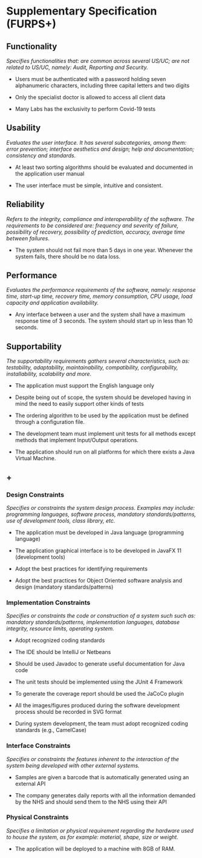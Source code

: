 # Supplementary Specification (FURPS+)

## Functionality

_Specifies functionalities that:_
_are common across several US/UC;_
_are not related to US/UC, namely: Audit, Reporting and Security._

- Users must be authenticated with a password holding seven alphanumeric characters, 
 including three capital letters and two digits

- Only the specialist doctor is allowed to access all client data

- Many Labs has the exclusivity to perform Covid-19 tests


## Usability

_Evaluates the user interface. It has several subcategories,
among them: error prevention; interface aesthetics and design; help and
documentation; consistency and standards._

- At least two sorting algorithms should be evaluated and 
 documented in the application user manual
 
 - The user interface must be simple, intuitive and consistent.


## Reliability
_Refers to the integrity, compliance and interoperability of the software. The requirements to be considered are: frequency and severity of failure, possibility of recovery, possibility of prediction, accuracy, average time between failures._
- The system should not fail more than 5 days in one year. Whenever the system fails, there should be no data loss.

## Performance
_Evaluates the performance requirements of the software, namely: response time, start-up time, recovery time, memory consumption, CPU usage, load capacity and application availability._
- Any interface between a user and the system shall have a maximum response time of 3 seconds. The system should start up in less than 10 seconds.

## Supportability 
_The supportability requirements gathers several characteristics, such as:
testability, adaptability, maintainability, compatibility,
configurability, installability, scalability and more._

- The application must support the English language only

- Despite being out of scope, the system should be developed having in mind the need to easily support other kinds of tests

- The ordering algorithm to be used by the application must be defined through a configuration file.

- The development team must implement unit tests for all methods except methods that implement Input/Output operations.

- The application should run on all platforms for which there exists a Java Virtual Machine.

## +
### Design Constraints

_Specifies or constraints the system design process. Examples may include: programming languages, software process, mandatory standards/patterns, use of development tools, class library, etc._

- The application must be developed in Java language (programming language)

- The application graphical interface is to be developed in JavaFX 11 (development tools)

- Adopt the best practices for identifying requirements

- Adopt the best practices for Object Oriented software analysis and design (mandatory standards/patterns)


### Implementation Constraints

_Specifies or constraints the code or construction of a system such
such as: mandatory standards/patterns, implementation languages,
database integrity, resource limits, operating system._

- Adopt recognized coding standards

- The IDE should be IntelliJ or Netbeans

- Should be used Javadoc to generate useful documentation for Java code

- The unit tests should be implemented using the JUnit 4 Framework

- To generate the coverage report should be used the JaCoCo plugin

- All the images/figures produced during the software development process should be recorded in SVG format

- During system development, the team must adopt recognized coding standards (e.g., CamelCase)


### Interface Constraints
_Specifies or constraints the features inherent to the interaction of the
system being developed with other external systems._

- Samples are given a barcode that is automatically generated using an external API

- The company generates daily  reports with all the information demanded by the NHS and should send them to the NHS using their API

### Physical Constraints
_Specifies a limitation or physical requirement regarding the hardware used to house the system, as for example: material, shape, size or weight._

- The application will be deployed to a machine with 8GB of RAM.